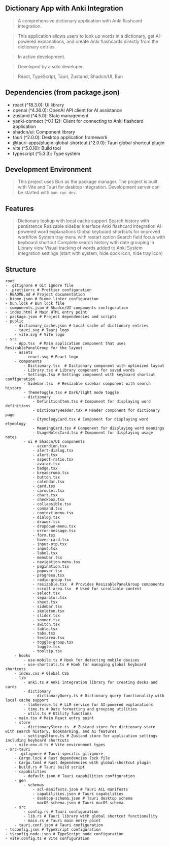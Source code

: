 ## Dictionary App with Anki Integration

> A comprehensive dictionary application with Anki flashcard integration.

> This application allows users to look up words in a dictionary, get AI-powered explanations, and create Anki flashcards directly from the dictionary entries.

> In active development.

> Developed by a solo developer.

> React, TypeScript, Tauri, Zustand, Shadcn/UI, Bun


## Dependencies (from package.json)

* react (^18.3.0): UI library
* openai (^4.36.0): OpenAI API client for AI assistance
* zustand (^4.5.0): State management
* yanki-connect (^0.1.12): Client for connecting to Anki flashcard application
* shadcn/ui: Component library
* tauri (^2.0.0): Desktop application framework
* @tauri-apps/plugin-global-shortcut (^2.0.0): Tauri global shortcut plugin
* vite (^5.0.10): Build tool
* typescript (^5.3.3): Type system


## Development Environment

> This project uses Bun as the package manager.
> The project is built with Vite and Tauri for desktop integration.
> Development server can be started with `bun run dev`.


## Features

> Dictionary lookup with local cache support
> Search history with persistence
> Resizable sidebar interface
> Anki flashcard integration
> AI-powered word explanations
> Global keyboard shortcuts for improved workflow
> System tray menu with restart option
> Search field focus with keyboard shortcut
> Complete search history with date grouping in Library view
> Visual tracking of words added to Anki
> System integration settings (start with system, hide dock icon, hide tray icon)


## Structure

```
root
- .gitignore # Git ignore file
- .prettierrc # Prettier configuration
- README.md # Project documentation
- biome.json # Biome linter configuration
- bun.lock # Bun lock file
- components.json # Shadcn/UI components configuration
- index.html # Main HTML entry point
- package.json # Project dependencies and scripts
- public
    - dictionary_cache.json # Local cache of dictionary entries
    - tauri.svg # Tauri logo
    - vite.svg # Vite logo
- src
    - App.tsx  # Main application component that uses ResizablePanelGroup for the layout
    - assets
        - react.svg # React logo
    - components
        - Dictionary.tsx  # Dictionary component with optimized layout
        - Library.tsx # Library component for saved words
        - Settings.tsx # Settings component with keyboard shortcut configuration
        - Sidebar.tsx  # Resizable sidebar component with search history
        - ThemeToggle.tsx # Dark/light mode toggle
        - dictionary
            - DefinitionItem.tsx # Component for displaying word definitions
            - DictionaryHeader.tsx # Header component for dictionary page
            - EtymologyCard.tsx # Component for displaying word etymology
            - MeaningCard.tsx # Component for displaying word meanings
            - UsageNotesCard.tsx # Component for displaying usage notes
        - ui # Shadcn/UI components
            - accordion.tsx
            - alert-dialog.tsx
            - alert.tsx
            - aspect-ratio.tsx
            - avatar.tsx
            - badge.tsx
            - breadcrumb.tsx
            - button.tsx
            - calendar.tsx
            - card.tsx
            - carousel.tsx
            - chart.tsx
            - checkbox.tsx
            - collapsible.tsx
            - command.tsx
            - context-menu.tsx
            - dialog.tsx
            - drawer.tsx
            - dropdown-menu.tsx
            - error-message.tsx
            - form.tsx
            - hover-card.tsx
            - input-otp.tsx
            - input.tsx
            - label.tsx
            - menubar.tsx
            - navigation-menu.tsx
            - pagination.tsx
            - popover.tsx
            - progress.tsx
            - radio-group.tsx
            - resizable.tsx  # Provides ResizablePanelGroup components
            - scroll-area.tsx  # Used for scrollable content
            - select.tsx
            - separator.tsx
            - sheet.tsx
            - sidebar.tsx
            - skeleton.tsx
            - slider.tsx
            - sonner.tsx
            - switch.tsx
            - table.tsx
            - tabs.tsx
            - textarea.tsx
            - toggle-group.tsx
            - toggle.tsx
            - tooltip.tsx
    - hooks
        - use-mobile.ts # Hook for detecting mobile devices
        - use-shortcuts.ts # Hook for managing global keyboard shortcuts
    - index.css # Global CSS
    - lib
        - anki.ts # Anki integration library for creating decks and cards
        - dictionary
            - dictionaryQuery.ts # Dictionary query functionality with local cache support
        - llmService.ts # LLM service for AI-powered explanations
        - time.ts # Date formatting and grouping utilities
        - utils.ts # Utility functions
    - main.tsx # Main React entry point
    - store
        - dictionaryStore.ts  # Zustand store for dictionary state with search history, bookmarking, and AI features
        - settingsStore.ts # Zustand store for application settings including keyboard shortcuts
    - vite-env.d.ts # Vite environment types
- src-tauri
    - .gitignore # Tauri-specific gitignore
    - Cargo.lock # Rust dependencies lock file
    - Cargo.toml # Rust dependencies with global-shortcut plugin
    - build.rs # Tauri build script
    - capabilities
        - default.json # Tauri capabilities configuration
    - gen
        - schemas
            - acl-manifests.json # Tauri ACL manifests
            - capabilities.json # Tauri capabilities
            - desktop-schema.json # Tauri desktop schema
            - macOS-schema.json # Tauri macOS schema
    - src
        - config.rs # Tauri configuration
        - lib.rs # Tauri library with global shortcut functionality
        - main.rs # Tauri main entry point
    - tauri.conf.json # Tauri configuration
- tsconfig.json # TypeScript configuration
- tsconfig.node.json # TypeScript node configuration
- vite.config.ts # Vite configuration
```
